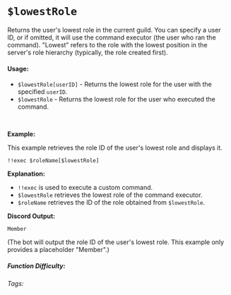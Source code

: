 # `$lowestRole`

Returns the user's lowest role in the current guild. You can specify a user ID, or if omitted, it will use the command executor (the user who ran the command).  "Lowest" refers to the role with the lowest position in the server's role hierarchy (typically, the role created first).

#### Usage:

*   `$lowestRole[userID]` - Returns the lowest role for the user with the specified `userID`.
*   `$lowestRole` - Returns the lowest role for the user who executed the command.

<br/>

**Example:**

This example retrieves the role ID of the user's lowest role and displays it.

```discord
!!exec $roleName[$lowestRole]
```

**Explanation:**

*   `!!exec` is used to execute a custom command.
*   `$lowestRole` retrieves the lowest role of the command executor.
*   `$roleName` retrieves the ID of the role obtained from `$lowestRole`.

**Discord Output:**

```discord
Member
```

(The bot will output the role ID of the user's lowest role. This example only provides a placeholder "Member".)

##### Function Difficulty: <Badge type="tip" text="Easy" vertical="middle" />

###### Tags: <Badge type="tip" text="Role" vertical="middle" /> <Badge type="tip" text="Get Lowest Role" vertical="middle" /> <Badge type="tip" text="Role Hierarchy" vertical="middle" />